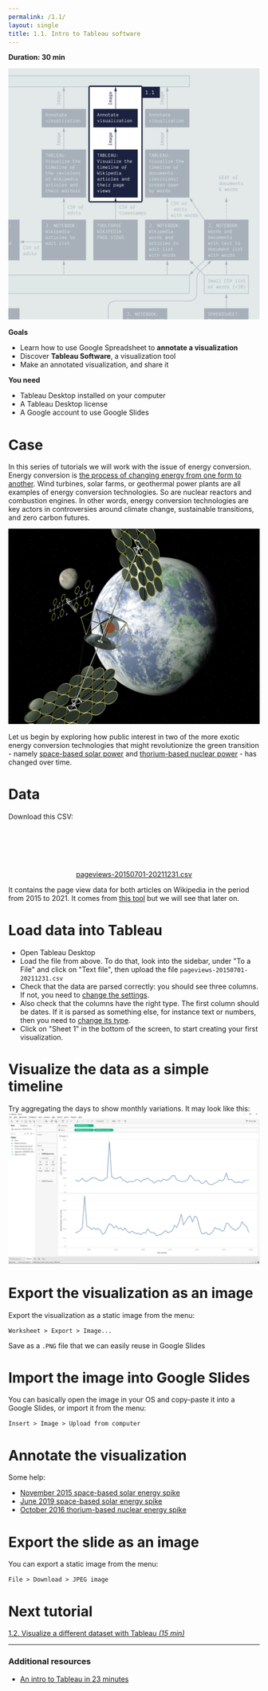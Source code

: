 ```yaml
---
permalink: /1.1/
layout: single
title: 1.1. Intro to Tableau software
---
```


**Duration: 30 min**

[
	![Overview tuto 1.1](../assets/images/1-1.jpg)
](../assets/images/1-1.jpg)

**Goals**
* Learn how to use Google Spreadsheet to **annotate a visualization**
* Discover **Tableau Software**, a visualization tool
* Make an annotated visualization, and share it

**You need**
* Tableau Desktop installed on your computer
* A Tableau Desktop license
* A Google account to use Google Slides

# Case

In this series of tutorials we will work with the issue of energy conversion. Energy conversion is [the process of changing energy from one form to another](https://en.wikipedia.org/wiki/Energy_transformation). Wind turbines, solar farms, or geothermal power plants are all examples of energy conversion technologies. So are nuclear reactors and combustion engines. In other words, energy conversion technologies are key actors in controversies around climate change, sustainable transitions, and zero carbon futures.

![Solar power satellite sandwich or abascus concept](../assets/images/1-1/Solar_power_satellite_sandwich_or_abascus_concept.jpg)

Let us begin by exploring how public interest in two of the more exotic energy conversion technologies that might revolutionize the green transition - namely [space-based solar power](https://en.wikipedia.org/wiki/Space-based_solar_power) and [thorium-based nuclear power](https://en.wikipedia.org/wiki/Thorium-based_nuclear_power) - has changed over time. 

# Data

Download this CSV:

<center><a href="../assets/data/1-1/pageviews-20150701-20211231.csv">
	<i class="fas fa-file-csv" style="font-size:5em"></i><br>
	pageviews-20150701-20211231.csv
</a><br></center>

It contains the page view data for both articles on Wikipedia in the period from 2015 to 2021.
It comes from [this tool](https://pageviews.toolforge.org/?project=en.wikipedia.org&platform=all-access&agent=user&redirects=0&start=2015-07&end=2021-12&pages=Space-based_solar_power|Thorium-based_nuclear_power) but we will see that later on.

# Load data into Tableau

* Open Tableau Desktop
* Load the file from above. To do that, look into the sidebar, under "To a File" and click on "Text file", then upload the file ```pageviews-20150701-20211231.csv```
* Check that the data are parsed correctly: you should see three columns. If not, you need to [change the settings](https://help.tableau.com/current/pro/desktop/en-gb/examples_text.htm#set-text-file-options).
* Also check that the columns have the right type. The first column should be dates. If it is parsed as something else, for instance text or numbers, then you need to [change its type](https://help.tableau.com/current/pro/desktop/en-us/datafields_typesandroles_datatypes.htm).
* Click on "Sheet 1" in the bottom of the screen, to start creating your first visualization.

# Visualize the data as a simple timeline

Try aggregating the days to show monthly variations. It may look like this:
[
	![Basic timeline in Tableau](../assets/images/1-1/basic-timeline.jpg)
](../assets/images/1-1/basic-timeline.jpg)

# Export the visualization as an image

Export the visualization as a static image from the menu:

```
Worksheet > Export > Image...
```

Save as a ```.PNG``` file that we can easily reuse in Google Slides

# Import the image into Google Slides

You can basically open the image in your OS and copy-paste it into a Google Slides, or import it from the menu:
```
Insert > Image > Upload from computer
```

# Annotate the visualization
Some help:
- [November 2015 space-based solar energy spike](https://www.google.dk/search?q=space-based+solar+power&sxsrf=APq-WBt1C_23EirNE2q22dQTZH5B2w8d4g%3A1643919456713&source=lnt&tbs=cdr%3A1%2Ccd_min%3A11%2F1%2F2015%2Ccd_max%3A12%2F1%2F2015&tbm=)
- [June 2019 space-based solar energy spike](https://www.google.dk/search?q=space-based+solar+power&sxsrf=APq-WBtPC_A4zzk0j5HIcTysWs_G8EJdYA%3A1643919521765&source=lnt&tbs=cdr%3A1%2Ccd_min%3A6%2F1%2F2019%2Ccd_max%3A7%2F1%2F2019&tbm=)
- [October 2016 thorium-based nuclear energy spike](https://www.google.dk/search?q=thorium-based+nuclear+power&tbs=cdr%3A1%2Ccd_min%3A10%2F1%2F2016%2Ccd_max%3A11%2F1%2F2016&sxsrf=APq-WBvU6vJzohQ7gS9t83zL48ttc1jvmw%3A1643921238178&ei=Vj_8Yb2tCsvHrgTMra-ABQ&ved=0ahUKEwi9sMLrs-T1AhXLo4sKHczWC1AQ4dUDCA4&uact=5&oq=thorium-based+nuclear+power&gs_lcp=Cgdnd3Mtd2l6EAMyBQgAEIAEMgUIABCABDIECAAQHjIECAAQHjIECAAQHjIECAAQHjIECAAQHjIGCAAQBRAeMgYIABAFEB46BwgjELADECc6CQgAELADEAcQHjoICAAQgAQQsAM6BwgAELADEB46BwgjELACECc6BggAEAcQHjoICAAQBxAFEB5KBAhBGAFKBAhGGABQxQJY0QRg9w5oAXAAeACAAVSIAacBkgEBMpgBAKABAcgBCsABAQ&sclient=gws-wiz)

# Export the slide as an image

You can export a static image from the menu:
```
File > Download > JPEG image
```

# Next tutorial

[<i class="fas fa-forward"></i> 1.2. Visualize a different dataset with Tableau *(15 min)*](../1.2/)

---

### Additional resources

* [An intro to Tableau in 23 minutes](https://www.youtube.com/watch?v=jEgVto5QME8)
